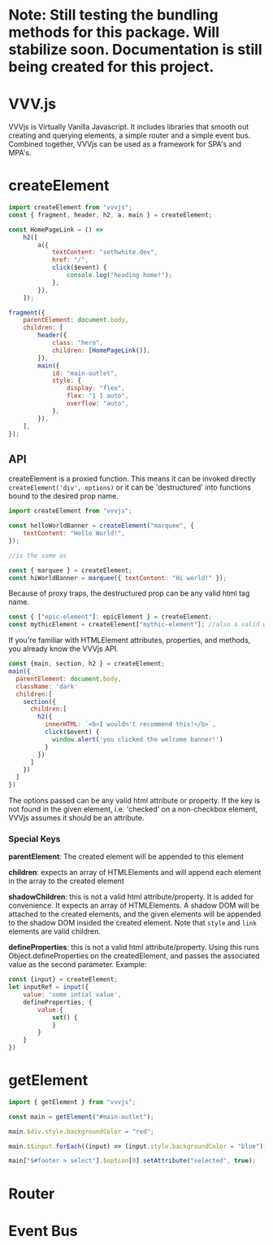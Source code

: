 # Note: Still testing the bundling methods for this package. Will stabilize soon. Documentation is still being created for this project.

# VVV.js

VVVjs is Virtually Vanilla Javascript. It includes libraries that smooth out creating and querying elements, a simple router and a simple event bus. Combined together, VVVjs can be used as a framework for SPA's and MPA's.

# createElement

```js
import createElement from "vvvjs";
const { fragment, header, h2, a, main } = createElement;

const HomePageLink = () =>
	h2([
		a({
			textContent: "sethwhite.dev",
			href: "/",
			click($event) {
				console.log("heading home!");
			},
		}),
	]);

fragment({
	parentElement: document.body,
	children: [
		header({
			class: "hero",
			children: [HomePageLink()],
		}),
		main({
			id: "main-outlet",
			style: {
				display: "flex",
				flex: "1 1 auto",
				overflow: "auto",
			},
		}),
	],
});
```

## API

createElement is a proxied function. This means it can be invoked directly `createElement('div', options)` or it can be 'destructured' into functions bound to the desired prop name.

```js
import createElement from "vvvjs";

const helloWorldBanner = createElement("marquee", {
	textContent: "Hello World!",
});

//is the same as

const { marquee } = createElement;
const hiWorldBanner = marquee({ textContent: "Hi world!" });
```

Because of proxy traps, the destructured prop can be any valid html tag name.

```js
const { ["epic-element"]: epicElement } = createElement;
const mythicElement = createElement["mythic-element"]; //also a valid way to create the element function
```

If you're familiar with HTMLElement attributes, properties, and methods, you already know the VVVjs API.

```js
const {main, section, h2 } = createElement;
main({
  parentElement: document.body,
  className: 'dark'
  children:[
    section({
      children:[
        h2({
          innerHTML: `<b>I wouldn't recommend this!</b>`,
          click($event) {
            window.alert('you clicked the welcome banner!')
          }
        })
      ]
    })
  ]
})
```

The options passed can be any valid html attribute or property. If the key is not found in the given element, i.e. 'checked' on a non-checkbox element, VVVjs assumes it should be an attribute.

### Special Keys

**parentElement**: The created element will be appended to this element

**children**: expects an array of HTMLElements and will append each element in the array to the created element

**shadowChildren**: this is not a valid html attribute/property. It is added for convenience. It expects an array of HTMLElements. A shadow DOM will be attached to the created elements, and the given elements will be appended to the shadow DOM insided the created element. Note that `style` and `link` elements are valid children.

**defineProperties**: this is not a valid html attribute/property. Using this runs Object.defineProperties on the createdElement, and passes the associated value as the second parameter. Example:

```js
const {input} = createElement;
let inputRef = input({
	value: 'some intial value',
    defineProperties; {
    	value:{
        	set() {
            }
        }
    }
})
```

# getElement

```js
import { getElement } from "vvvjs";

const main = getElement("#main-outlet");

main.$div.style.backgroundColor = "red";

main.$$input.forEach((input) => (input.style.backgroundColor = "blue"));

main["$#footer > select"].$option[0].setAttribute("selected", true);
```

# Router

# Event Bus
